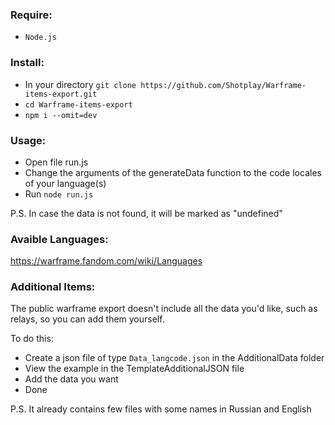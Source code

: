 ### **Require:**
 - `Node.js`

### **Install:**
 - In your directory `git clone https://github.com/Shotplay/Warframe-items-export.git`
 - `cd Warframe-items-export`
 - `npm i --omit=dev`

### **Usage:**
 - Open file run.js
 - Change the arguments of the generateData function to the code locales of your language(s)
 - Run `node run.js`
   
P.S. In case the data is not found, it will be marked as "undefined"

### **Avaible Languages:**
 https://warframe.fandom.com/wiki/Languages

### **Additional Items:**
The public warframe export doesn't include all the data you'd like, such as relays, so you can add them yourself.

 To do this:
  - Create a json file of type `Data_langcode.json` in the AdditionalData folder
  - View the example in the TemplateAdditionalJSON file
  - Add the data you want
  - Done

P.S. It already contains few files with some names in Russian and English
